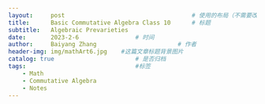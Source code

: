 ```yaml
---
layout:     post   				                    # 使用的布局（不需要改）
title:      Basic Commutative Algebra Class 10		# 标题 
subtitle:   Algebraic Prevarieties
date:       2023-2-6 				# 时间
author:     Baiyang Zhang 						# 作者
header-img: img/mathArt6.jpg 	#这篇文章标题背景图片
catalog: true 						# 是否归档
tags:								#标签
    - Math
    - Commutative Algebra
    - Notes
---
```


